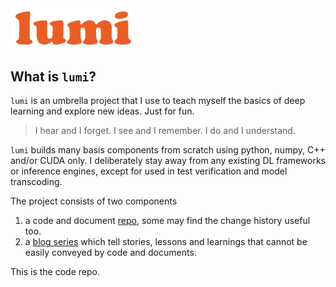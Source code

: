 <img src="assets/lumi-logo.png" width="200" />

## What is `lumi`?

`lumi` is an umbrella project that I use to teach myself the basics of deep learning and explore new ideas. Just for fun. 

> I hear and I forget. I see and I remember. I do and I understand.

`lumi` builds many basis components from scratch using python, numpy, C++ and/or CUDA only. I deliberately stay away from any existing DL frameworks or inference engines, except for used in test verification and model transcoding. 

The project consists of two components 
1. a code and document [repo](https://github.com/yuanlin2004/lumi), some may find the change history useful too.
2. a [blog series](https://yuanlin2004.github.io/lumi-blog) which tell stories, lessons and learnings that cannot be easily conveyed by code and documents. 

This is the code repo. 
